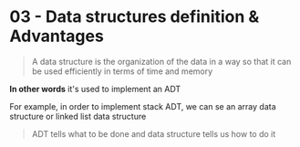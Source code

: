 # 03 - Data structures definition & Advantages

> A data structure is the organization of the data in a way so that it can be used efficiently in terms of time and memory

**In other words** it's used to implement an ADT

For example, in order to implement stack ADT, we can se an array data structure or linked list data structure

> ADT tells what to be done and data structure tells us how to do it

